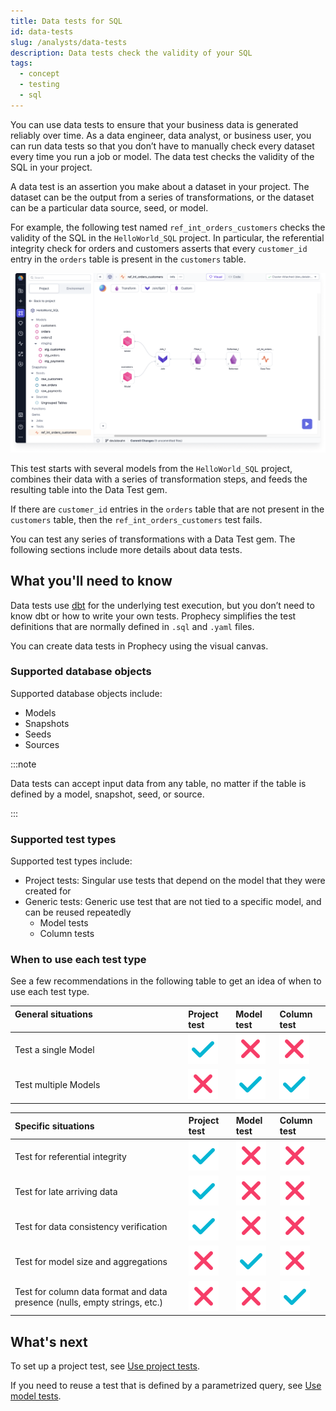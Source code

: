 ```yaml
---
title: Data tests for SQL
id: data-tests
slug: /analysts/data-tests
description: Data tests check the validity of your SQL
tags:
  - concept
  - testing
  - sql
---
```


You can use data tests to ensure that your business data is generated reliably over time. As a data engineer, data analyst, or business user, you can run data tests so that you don’t have to manually check every dataset every time you run a job or model. The data test checks the validity of the SQL in your project.

A data test is an assertion you make about a dataset in your project. The dataset can be the output from a series of transformations, or the dataset can be a particular data source, seed, or model.

For example, the following test named `ref_int_orders_customers` checks the validity of the SQL in the `HelloWorld_SQL` project. In particular, the referential integrity check for orders and customers asserts that every `customer_id` entry in the `orders` table is present in the `customers` table.

![Project test canvas](img/project-test-canvas.png)

This test starts with several models from the `HelloWorld_SQL` project, combines their data with a series of transformation steps, and feeds the resulting table into the Data Test gem.

If there are `customer_id` entries in the `orders` table that are not present in the `customers` table, then the `ref_int_orders_customers` test fails.

You can test any series of transformations with a Data Test gem. The following sections include more details about data tests.

## What you'll need to know

Data tests use [dbt](https://docs.getdbt.com/docs/build/data-tests) for the underlying test execution, but you don’t need to know dbt or how to write your own tests. Prophecy simplifies the test definitions that are normally defined in `.sql` and `.yaml` files.

You can create data tests in Prophecy using the visual canvas.

### Supported database objects

Supported database objects include:

- Models
- Snapshots
- Seeds
- Sources

:::note

Data tests can accept input data from any table, no matter if the table is defined by a model, snapshot, seed, or source.

:::

### Supported test types

Supported test types include:

- Project tests: Singular use tests that depend on the model that they were created for
- Generic tests: Generic use test that are not tied to a specific model, and can be reused repeatedly
  - Model tests
  - Column tests

### When to use each test type

See a few recommendations in the following table to get an idea of when to use each test type.

| General situations &nbsp; &nbsp; &nbsp; &nbsp;&nbsp; &nbsp; &nbsp; &nbsp;&nbsp; &nbsp;&nbsp; &nbsp;&nbsp; &nbsp;&nbsp; &nbsp;&nbsp; &nbsp;&nbsp; &nbsp;&nbsp; &nbsp;&nbsp; &nbsp;&nbsp; &nbsp;&nbsp; &nbsp;&nbsp; &nbsp;&nbsp; &nbsp;&nbsp; &nbsp;&nbsp; &nbsp;&nbsp; &nbsp;&nbsp; &nbsp;&nbsp; &nbsp;&nbsp; &nbsp;&nbsp; &nbsp;&nbsp; &nbsp;&nbsp; &nbsp;&nbsp; &nbsp;&nbsp; &nbsp;&nbsp; &nbsp;&nbsp; &nbsp;&nbsp; &nbsp;&nbsp; &nbsp; &nbsp; &nbsp; | Project test              | Model test                | Column test               |
| :----------------------------------------------------------------------------------------------------------------------------------------------------------------------------------------------------------------------------------------------------------------------------------------------------------------------------------------------------------------------------------------------------------------------------------------------------- | :------------------------ | :------------------------ | :------------------------ |
| Test a single Model                                                                                                                                                                                                                                                                                                                                                                                                                                    | ![Tick](./img/tick.svg)   | ![Cross](./img/cross.svg) | ![Cross](./img/cross.svg) |
| Test multiple Models                                                                                                                                                                                                                                                                                                                                                                                                                                   | ![Cross](./img/cross.svg) | ![Tick](./img/tick.svg)   | ![Tick](./img/tick.svg)   |

| Specific situations                                                        | Project test              | Model test                | Column test               |
| :------------------------------------------------------------------------- | :------------------------ | :------------------------ | :------------------------ |
| Test for referential integrity                                             | ![Tick](./img/tick.svg)   | ![Cross](./img/cross.svg) | ![Cross](./img/cross.svg) |
| Test for late arriving data                                                | ![Tick](./img/tick.svg)   | ![Cross](./img/cross.svg) | ![Cross](./img/cross.svg) |
| Test for data consistency verification                                     | ![Tick](./img/tick.svg)   | ![Cross](./img/cross.svg) | ![Cross](./img/cross.svg) |
| Test for model size and aggregations                                       | ![Cross](./img/cross.svg) | ![Tick](./img/tick.svg)   | ![Cross](./img/cross.svg) |
| Test for column data format and data presence (nulls, empty strings, etc.) | ![Cross](./img/cross.svg) | ![Cross](./img/cross.svg) | ![Tick](./img/tick.svg)   |

## What's next

To set up a project test, see [Use project tests](/docs/analysts/development/data-tests/use-project-tests.md).

If you need to reuse a test that is defined by a parametrized query, see [Use model tests](/docs/analysts/development/data-tests/use-model-tests.md).

